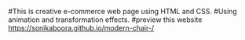 #This is creative e-commerce web page using HTML and CSS.
#Using animation and transformation effects.
#preview this website https://sonikaboora.github.io/modern-chair-/
